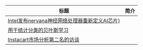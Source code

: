 | 标题                                                         | 简介 |
| ------------------------------------------------------------ | ---- |
| [Intel发布nervana神经网络处理器重新定义AI芯片)](http://iamtrask.github.io/2015/07/12/basic-python-network/?from=hackcv&hmsr=hackcv.com&utm_medium=hackcv.com&utm_source=hackcv.com) |      |
| [用于统计分类的贝叶斯学习](https://blog.statsbot.co/bayesian-learning-for-statistical-classification-f2362d620428?from=hackcv&hmsr=hackcv.com&utm_medium=hackcv.com&utm_source=hackcv.com) |      |
| [Instacart市场分析第二名的访谈](http://blog.kaggle.com/2017/09/21/instacart-market-basket-analysis-winners-interview-2nd-place-kazuki-onodera/?from=hackcv&hmsr=hackcv.com&utm_medium=hackcv.com&utm_source=hackcv.com) |      |


